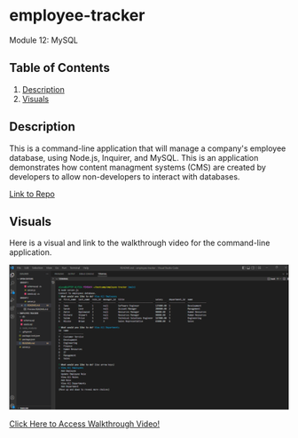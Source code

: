 # employee-tracker

Module 12: MySQL

## Table of Contents
1. [Description](#description)
2. [Visuals](#visuals)

## Description
This is a command-line application that will manage a company's employee database, using Node.js, Inquirer, and MySQL. This is an application demonstrates how content managment systems (CMS) are created by developers to allow non-developers to interact with databases.

[Link to Repo](https://github.com/alyssa20lopez/employee-tracker)

## Visuals
Here is a visual and link to the walkthrough video for the command-line application.

![Alt text](./assets/employee-tracker.png)

<!-- Link to Walkthrough Video -->
[Click Here to Access Walkthrough Video!](https://drive.google.com/file/d/1zwZPsPfbgun1f5yWXtOh9yfL065dR5R9/view)
